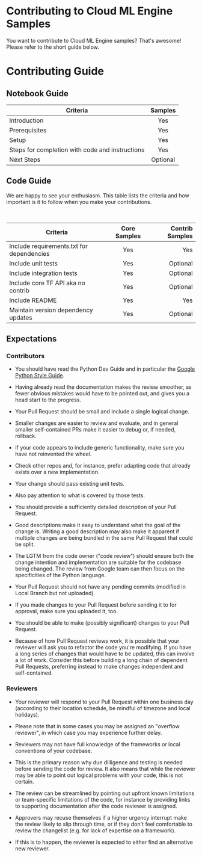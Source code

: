 # Contributing to Cloud ML Engine Samples

You want to contribute to Cloud ML Engine samples? That's awesome! Please refer to the short guide below.

# Contributing Guide

## Notebook Guide
| Criteria        | Samples        |
| ------------- |:-------------:|
| Introduction | Yes |
| Prerequisites | Yes |
| Setup | Yes |
| Steps for completion with code and instructions | Yes |
| Next Steps | Optional |

## Code Guide

We are happy to see your enthusiasm. This table lists the criteria and how important is it to follow when you make your contributions. 

<br/>

| Criteria        | Core Samples        | Contrib Samples |
| ------------- |:-------------:| -----:|
| Include requirements.txt for dependencies     | Yes | Yes |
| Include unit tests     | Yes | Optional |
| Include integration tests     | Yes | Optional |
| Include core TF API aka no contrib   | Yes | Optional |
| Include README     | Yes | Yes |
| Maintain version dependency updates     | Yes | Optional |


## Expectations

### Contributors

- You should have read the Python Dev Guide and in particular the [Google Python Style Guide](https://github.com/google/styleguide/blob/gh-pages/pyguide.md).

- Having already read the documentation makes the review smoother, as fewer obvious mistakes would have to be pointed out, and gives you a head start to the progress.

- Your Pull Request should be small and include a single logical change.

- Smaller changes are easier to review and evaluate, and in general smaller self-contained PRs make it easier to debug or, if needed, rollback.

- If your code appears to include generic functionality, make sure you have not reinvented the wheel.

- Check other repos and, for instance, prefer adapting code that already exists over a new implementation.

- Your change should pass existing unit tests.

- Also pay attention to what is covered by those tests.

- You should provide a sufficiently detailed description of your Pull Request.

- Good descriptions make it easy to understand what the goal of the change is. Writing a good description may also make it apparent if multiple changes are being bundled in the same Pull Request that could be split.

- The LGTM from the code owner ("code review") should ensure both the change intention and implementation are suitable for the codebase being changed. The review from Google team can then focus on the specificities of the Python language.

- Your Pull Request should not have any pending commits (modified in Local Branch but not uploaded).

- If you made changes to your Pull Request before sending it to for approval, make sure you uploaded it, too.

- You should be able to make (possibly significant) changes to your Pull Request.

- Because of how Pull Request reviews work, it is possible that your reviewer will ask you to refactor the code you're modifying. If you have a long series of changes that would have to be updated, this can involve a lot of work. Consider this before building a long chain of dependent Pull Requests, preferring instead to make changes independent and self-contained.


### Reviewers

- Your reviewer will respond to your Pull Request within one business day (according to their location schedule, be mindful of timezone and local holidays).

- Please note that in some cases you may be assigned an "overflow reviewer", in which case you may experience further delay.

- Reviewers may not have full knowledge of the frameworks or local conventions of your codebase.

- This is the primary reason why due dilligence and testing is needed before sending the code for review. It also means that while the reviewer may be able to point out logical problems with your code, this is not certain.

- The review can be streamlined by pointing out upfront known limitations or team-specific limitations of the code, for instance by providing links to supporting documentation after the code reviewer is assigned.

- Approvers may recuse themselves if a higher urgency interrupt make the review likely to slip through time, or if they don't feel comfortable to review the changelist (e.g. for lack of expertise on a framework).

- If this is to happen, the reviewer is expected to either find an alternative new reviewer.
